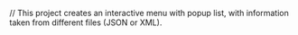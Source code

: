 // This project creates an interactive menu with popup list, with information taken from different files (JSON or XML).
